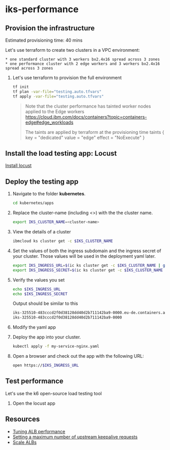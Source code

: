 # iks-performance

## Provision the infrastructure

Estimated provisioning time: 40 mins

Let's use terraform to create two clusters in a VPC environment:

    * one standard cluster with 3 workers bx2.4x16 spread across 3 zones
    * one performance cluster with 2 edge workers and 3 workers bx2.4x16 spread across 3 zones

1. Let's use terraform to provision the full environment

    ```sh
    tf init
    tf plan -var-file="testing.auto.tfvars"
    tf apply -var-file="testing.auto.tfvars"
    ```

    > Note that the cluster performance has tainted worker nodes applied to the Edge workers
    https://cloud.ibm.com/docs/containers?topic=containers-edge#edge_workloads
    >
    > The taints are applied by terraform at the
    > provisioning time
    >    taints {
    >    key    = "dedicated"
    >    value  = "edge"
    >    effect = "NoExecute"
    > }

## Install the load testing app: Locust

  [Install locust](./kubernetes/locust/readme.md)

## Deploy the testing app

1. Navigate to the folder **kubernetes**.

    ```sh
    cd kubernetes/apps
    ```

1. Replace the cluster-name (including <>) with the the cluster name.

    ```sh
    export IKS_CLUSTER_NAME=<cluster-name>
    ```

1. View the details of a cluster

    ```sh
    ibmcloud ks cluster get -c $IKS_CLUSTER_NAME
    ```

1. Set the values of both the ingress subdomain and the ingress secret of your cluster. Those values will be used in the deployment yaml later.

    ```sh
    export IKS_INGRESS_URL=$(ic ks cluster get -c $IKS_CLUSTER_NAME | grep "Ingress Subdomain" | awk '{print tolower($3)}')
    export IKS_INGRESS_SECRET=$(ic ks cluster get -c $IKS_CLUSTER_NAME | grep "Ingress Secret" | awk '{print tolower($3)}')
    ```

1. Verify the values you set

    ```sh
    echo $IKS_INGRESS_URL
    echo $IKS_INGRESS_SECRET
    ```

    Output should be similar to this

    ```txt
    iks-325510-483cccd2f0d38128dd40d2b711142ba9-0000.eu-de.containers.appdomain.cloud
    iks-325510-483cccd2f0d38128dd40d2b711142ba9-0000
    ```

1. Modify the yaml app

1. Deploy the app into your cluster.
  
    ```sh
    kubectl apply -f my-service-nginx.yaml
    ```

1. Open a browser and check out the app with the following URL:

    ```sh
    open https://$IKS_INGRESS_URL
    ```

## Test performance

Let's use the k6 open-source load testing tool

1. Open the locust app

## Resources

* [Tuning ALB performance](https://cloud.ibm.com/docs/containers?topic=containers-comm-ingress-annotations#perf_tuning)
* [Setting a maximum number of upstream keepalive requests](https://cloud.ibm.com/docs/containers?topic=containers-comm-ingress-annotations#upstream-keepalive-requests)
* [Scale ALBs](https://cloud.ibm.com/docs/containers?topic=containers-ingress-types#scale_albs)
